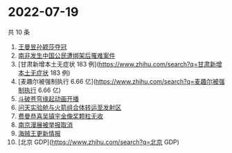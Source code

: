# 2022-07-19

共 10 条

<!-- BEGIN -->
<!-- 最后更新时间 Tue Jul 19 2022 07:03:32 GMT+0800 (China Standard Time) -->

1. [王曼昱孙颖莎夺冠](https://www.zhihu.com/search?q=王曼昱孙颖莎夺冠)
1. [南非发生中国公民遭绑架后罹难案件](https://www.zhihu.com/search?q=南非发生中国公民遭绑架后罹难案件)
1. [甘肃新增本土无症状 183 例](https://www.zhihu.com/search?q=甘肃新增本土无症状 183 例)
1. [麦趣尔被强制执行 6.66 亿](https://www.zhihu.com/search?q=麦趣尔被强制执行 6.66 亿)
1. [斗破苍穹缘起动画开播](https://www.zhihu.com/search?q=斗破苍穹缘起动画开播)
1. [问天实验舱与火箭组合体转运至发射区](https://www.zhihu.com/search?q=问天实验舱与火箭组合体转运至发射区)
1. [费曼恭喜吴镇宇金像奖颗粒无收](https://www.zhihu.com/search?q=费曼恭喜吴镇宇金像奖颗粒无收)
1. [南京漫展被举报取消](https://www.zhihu.com/search?q=南京漫展被举报取消)
1. [海贼王更新情报](https://www.zhihu.com/search?q=海贼王更新情报)
1. [北京 GDP](https://www.zhihu.com/search?q=北京 GDP)

<!-- END -->
